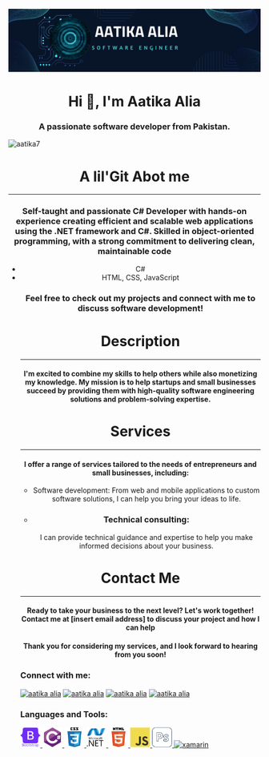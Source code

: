 ![logo](https://github.com/aatika7/aatika7/blob/main/Aatika%20alia%20(1).png)
   
   <center><h1>Hi 👋, I'm Aatika Alia</h1</center>
<h3 align="center">A passionate software developer from Pakistan.</h3>



<p align="left"> <img src="https://komarev.com/ghpvc/?username=aatika7&label=Profile%20views&color=0e75b6&style=flat" alt="aatika7" /> </p>

<h1>A lil'Git Abot me</h1>
  <hr>
<h3>Self-taught and passionate C# Developer with hands-on experience creating efficient and scalable web applications using the .NET framework and C#. Skilled in object-oriented programming, with a strong commitment to delivering clean, maintainable code</h3>

  <ul><li>C#</li>
  <li>HTML, CSS, JavaScript</li>
  
  <h3>Feel free to check out my projects and connect with me to discuss software development!</h3>

 <h1>Description</h1>
<hr>
<h4> I'm excited to combine my skills to help others while also monetizing my knowledge. My mission is to help startups and small businesses succeed by providing them with high-quality software engineering solutions and problem-solving expertise.</h4>


<h1>Services</h1>
<hr>

<h4>I offer a range of services tailored to the needs of entrepreneurs and small businesses, including:

</h4>

<ul><li><h>Software development:</h3> From web and mobile applications to custom software solutions, I can help you bring your ideas to life.</li>
<li><h3>Technical consulting:</h3> I can provide technical guidance and expertise to help you make informed decisions about your business.</li>
</ul>

<h1>Contact Me</h1>
<hr>
<h4>Ready to take your business to the next level? Let's work together! Contact me at [insert email address] to discuss your project and how I can help</h4>
<h4>Thank you for considering my services, and I look forward to hearing from you soon!</h4>

<h3 align="left">Connect with me:</h3>
<p align="left">
<a href="https://linkedin.com/in/aatika alia" target="blank"><img align="center" src="https://raw.githubusercontent.com/rahuldkjain/github-profile-readme-generator/master/src/images/icons/Social/linked-in-alt.svg" alt="aatika alia" height="30" width="40" /></a>
<a href="https://fb.com/aatika alia" target="blank"><img align="center" src="https://raw.githubusercontent.com/rahuldkjain/github-profile-readme-generator/master/src/images/icons/Social/facebook.svg" alt="aatika alia" height="30" width="40" /></a>
<a href="https://instagram.com/aatika alia" target="blank"><img align="center" src="https://raw.githubusercontent.com/rahuldkjain/github-profile-readme-generator/master/src/images/icons/Social/instagram.svg" alt="aatika alia" height="30" width="40" /></a>
<a href="https://www.behance.net/aatika alia" target="blank"><img align="center" src="https://raw.githubusercontent.com/rahuldkjain/github-profile-readme-generator/master/src/images/icons/Social/behance.svg" alt="aatika alia" height="30" width="40" /></a>
</p>

<h3 align="left">Languages and Tools:</h3>
<p align="left"> <a href="https://getbootstrap.com" target="_blank" rel="noreferrer"> <img src="https://raw.githubusercontent.com/devicons/devicon/master/icons/bootstrap/bootstrap-plain-wordmark.svg" alt="bootstrap" width="40" height="40"/> </a> <a href="https://www.w3schools.com/cs/" target="_blank" rel="noreferrer"> <img src="https://raw.githubusercontent.com/devicons/devicon/master/icons/csharp/csharp-original.svg" alt="csharp" width="40" height="40"/> </a> <a href="https://www.w3schools.com/css/" target="_blank" rel="noreferrer"> <img src="https://raw.githubusercontent.com/devicons/devicon/master/icons/css3/css3-original-wordmark.svg" alt="css3" width="40" height="40"/> </a> <a href="https://dotnet.microsoft.com/" target="_blank" rel="noreferrer"> <img src="https://raw.githubusercontent.com/devicons/devicon/master/icons/dot-net/dot-net-original-wordmark.svg" alt="dotnet" width="40" height="40"/> </a> <a href="https://www.w3.org/html/" target="_blank" rel="noreferrer"> <img src="https://raw.githubusercontent.com/devicons/devicon/master/icons/html5/html5-original-wordmark.svg" alt="html5" width="40" height="40"/> </a> <a href="https://developer.mozilla.org/en-US/docs/Web/JavaScript" target="_blank" rel="noreferrer"> <img src="https://raw.githubusercontent.com/devicons/devicon/master/icons/javascript/javascript-original.svg" alt="javascript" width="40" height="40"/> </a> <a href="https://www.photoshop.com/en" target="_blank" rel="noreferrer"> <img src="https://raw.githubusercontent.com/devicons/devicon/master/icons/photoshop/photoshop-line.svg" alt="photoshop" width="40" height="40"/> </a> <a href="https://dotnet.microsoft.com/apps/xamarin" target="_blank" rel="noreferrer"> <img src="https://raw.githubusercontent.com/detain/svg-logos/780f25886640cef088af994181646db2f6b1a3f8/svg/xamarin.svg" alt="xamarin" width="40" height="40"/> </a> </p>

